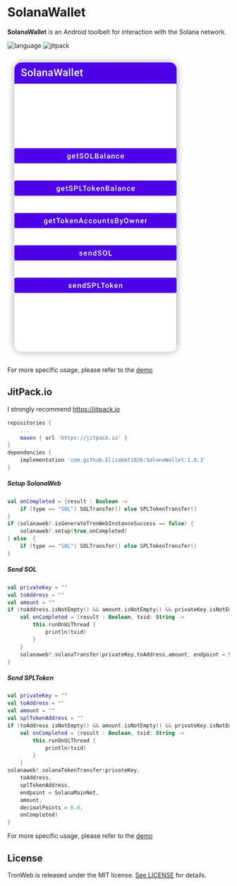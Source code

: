 # SolanaWallet
**SolanaWallet** is an Android toolbelt for interaction with the Solana network.

![language](https://img.shields.io/badge/Language-Kotlin-green)
![jitpack](https://img.shields.io/badge/support-jitpack-green)

![](Resource/Demo01.png)

For more specific usage, please refer to the [demo](https://github.com/Elizabet1926/SolanaWallet/tree/master/app)

## JitPack.io

I strongly recommend https://jitpack.io
```groovy
repositories {
    ...
    maven { url 'https://jitpack.io' }
}
dependencies {
    implementation 'com.github.Elizabet1926:SolanaWallet:1.0.3'
}
```

##### Setup SolanaWeb 
```kotlin
val onCompleted = {result : Boolean ->
    if (type == "SOL") SOLTransfer() else SPLTokenTransfer()
}
if (solanaweb?.isGenerateTronWebInstanceSuccess == false) {
    solanaweb?.setup(true,onCompleted)
} else  {
    if (type == "SOL") SOLTransfer() else SPLTokenTransfer()
}
```

##### Send SOL
```Kotlin
val privateKey = ""
val toAddress = ""
val amount = ""
if (toAddress.isNotEmpty() && amount.isNotEmpty() && privateKey.isNotEmpty()) {
    val onCompleted = {result : Boolean, txid: String ->
        this.runOnUiThread {
            println(txid)
        }
    }
    solanaweb?.solanaTransfer(privateKey,toAddress,amount, endpoint = SolanaMainNet,onCompleted)
}

```
##### Send SPLToken
```Kotlin
val privateKey = ""
val toAddress = ""
val amount = ""
val splTokenAddress = ""
if (toAddress.isNotEmpty() && amount.isNotEmpty() && privateKey.isNotEmpty() && splTokenAddress.isNotEmpty()) {
    val onCompleted = {result : Boolean, txid: String ->
        this.runOnUiThread {
            println(txid)
        }
    }
solanaweb?.solanaTokenTransfer(privateKey,
    toAddress,
    splTokenAddress,
    endpoint = SolanaMainNet,
    amount,
    decimalPoints = 6.0,
    onCompleted)
}
```
For more specific usage, please refer to the [demo](https://github.com/Elizabet1926/SolanaWallet/tree/master/app)


## License

TronWeb is released under the MIT license. [See LICENSE](https://github.com/Elizabet1926/SolanaWallet/blob/master/LICENSE) for details.
